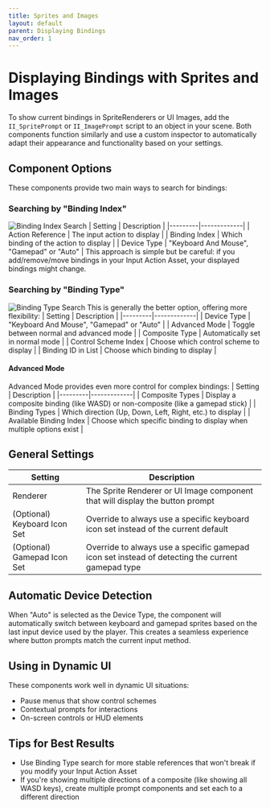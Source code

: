 ```yaml
---
title: Sprites and Images
layout: default
parent: Displaying Bindings
nav_order: 1
---
```

# Displaying Bindings with Sprites and Images
To show current bindings in SpriteRenderers or UI Images, add the `II_SpritePrompt` or `II_ImagePrompt` script to an object in your scene. Both components function similarly and use a custom inspector to automatically adapt their appearance and functionality based on your settings.
## Component Options
These components provide two main ways to search for bindings:
### Searching by "Binding Index"
![Binding Index Search](/input-icons-documentation/assets/images/binding-index-search.png)
| Setting | Description |
|---------|-------------|
| Action Reference | The input action to display |
| Binding Index | Which binding of the action to display |
| Device Type | "Keyboard And Mouse", "Gamepad" or "Auto" |
This approach is simple but be careful: if you add/remove/move bindings in your Input Action Asset, your displayed bindings might change.
### Searching by "Binding Type"
![Binding Type Search](/input-icons-documentation/assets/images/binding-type-search.png)
This is generally the better option, offering more flexibility:
| Setting | Description |
|---------|-------------|
| Device Type | "Keyboard And Mouse", "Gamepad" or "Auto" |
| Advanced Mode | Toggle between normal and advanced mode |
| Composite Type | Automatically set in normal mode |
| Control Scheme Index | Choose which control scheme to display |
| Binding ID in List | Choose which binding to display |
#### Advanced Mode
Advanced Mode provides even more control for complex bindings:
| Setting | Description |
|---------|-------------|
| Composite Types | Display a composite binding (like WASD) or non-composite (like a gamepad stick) |
| Binding Types | Which direction (Up, Down, Left, Right, etc.) to display |
| Available Binding Index | Choose which specific binding to display when multiple options exist |

## General Settings
| Setting | Description |
|---------|-------------|
| Renderer | The Sprite Renderer or UI Image component that will display the button prompt |
| (Optional) Keyboard Icon Set | Override to always use a specific keyboard icon set instead of the current default |
| (Optional) Gamepad Icon Set | Override to always use a specific gamepad icon set instead of detecting the current gamepad type |

## Automatic Device Detection
When "Auto" is selected as the Device Type, the component will automatically switch between keyboard and gamepad sprites based on the last input device used by the player. This creates a seamless experience where button prompts match the current input method.

## Using in Dynamic UI
These components work well in dynamic UI situations:
- Pause menus that show control schemes
- Contextual prompts for interactions
- On-screen controls or HUD elements

## Tips for Best Results
- Use Binding Type search for more stable references that won't break if you modify your Input Action Asset
- If you're showing multiple directions of a composite (like showing all WASD keys), create multiple prompt components and set each to a different direction